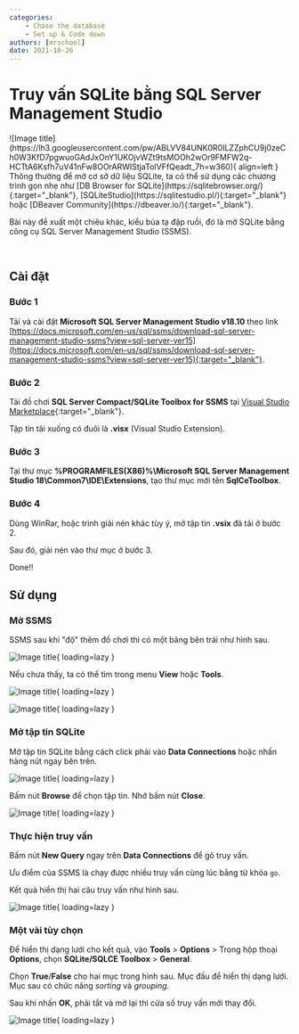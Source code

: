 ```yaml
---
categories:
    - Chase the database
    - Set up & Code down
authors: [mrschool]
date: 2021-10-26
---
```


# Truy vấn SQLite bằng SQL Server Management Studio

<div class="result" markdown>
![Image title](https://lh3.googleusercontent.com/pw/ABLVV84UNK0R0ILZZphCU9j0zeCh0W3KfD7pgwuoGAdJxOnY1UKOjvWZt9tsMOOh2wOr9FMFW2q-HCTtA6Ksfh7uV41nFw8OOrARWIStjaToIVFfQeadt_7h=w360){ align=left }
Thông thường để mở cơ sở dữ liệu SQLite, ta có thể sử dụng các chương trình gọn nhẹ như [DB Browser for SQLite](https://sqlitebrowser.org/){:target="_blank"}, [SQLiteStudio](https://sqlitestudio.pl/){:target="_blank"} hoặc [DBeaver Community](https://dbeaver.io/){:target="_blank"}.

Bài này đề xuất một chiêu khác, kiểu búa tạ đập ruồi, đó là mở SQLite bằng công cụ SQL Server Management Studio (SSMS).

</div>

<!-- more -->

<br>

## Cài đặt

### Bước 1

Tải và cài đặt **Microsoft SQL Server Management Studio v18.10** theo link [https://docs.microsoft.com/en-us/sql/ssms/download-sql-server-management-studio-ssms?view=sql-server-ver15](https://docs.microsoft.com/en-us/sql/ssms/download-sql-server-management-studio-ssms?view=sql-server-ver15){:target="_blank"}.

### Bước 2

Tải đồ chơi **SQL Server Compact/SQLite Toolbox for SSMS** tại [Visual Studio Marketplace](https://marketplace.visualstudio.com/items?itemName=ErikEJ.SQLServerCompactSQLiteToolboxforSSMS#overview){:target="_blank"}.

Tập tin tải xuống có đuôi là **.visx** (Visual Studio Extension).

### Bước 3

Tại thư mục **%PROGRAMFILES(X86)%\Microsoft SQL Server Management Studio 18\Common7\IDE\Extensions**, tạo thư mục mới tên **SqlCeToolbox**.

### Bước 4

Dùng WinRar, hoặc trình giải nén khác tùy ý, mở tập tin **.vsix** đã tải ở bước 2.

Sau đó, giải nén vào thư mục ở bước 3.

Done!!

## Sử dụng

### Mở SSMS

SSMS sau khi "độ" thêm đồ chơi thì có một bảng bên trái như hình sau.

![Image title](https://lh3.googleusercontent.com/jiwZJCYKTvaVDSt1W6bUHff5r_W0x2vmHNa9QP21f7IwIPHR3PsRt1f7HedzL8N3ErJ4xszzJexADJqp68pshP2moj-8YMJDLg6Etrvw3zbb_52WfQ_ZKkvaqYTiqWnmus6Gk9Kzjzg=w800){ loading=lazy }

Nếu chưa thấy, ta có thể tìm trong menu **View** hoặc **Tools**.

![Image title](https://lh3.googleusercontent.com/qWLisOr-TLHo89Dp2A9ydTA7x5w9ALO8BnHnN9lNYjQaMYq2h0ENrmO4s4anBoRsGXoWDFkyajRCGW724cXYQ3HLDb9AyJYatKjVLLnYfa8A3XUiHQAqLK_SjvUCb8CPahnc198hXkY=w800){ loading=lazy }

![Image title](https://lh3.googleusercontent.com/b0KWHKa0Axm9aZdIeM2yRVAwXuz3eL4W-ZcKX2U1f9NxaRgIJPQhtmy7NkjnyaKfRSNWo7i7Le-v5elvzi_zH7HE3GwDdgTB9iZ6YkXXQBG5Ib1MDT_FRBHQyZT5ybRORlcI6yXCQqo=w800){ loading=lazy }

### Mở tập tin SQLite

Mở tập tin SQLite bằng cách click phải vào **Data Connections** hoặc nhấn hàng nút ngay bên trên.

![Image title](https://lh3.googleusercontent.com/IEOT0Dl76UEXKLO2IAW9deJn3WvRWlcP6Ve_8_gNaQjN0Dy_FESFWpylRTEyUNb_fn6-KHKfNWEbyt7C76aTT6GqJdeZoTC6WvnsSd8woTAdLhADM0AmFeK3JjgkVydezx-B5oAPouE=w800){ loading=lazy }

Bấm nút **Browse** để chọn tập tin. Nhớ bấm nút **Close**.

![Image title](https://lh3.googleusercontent.com/_2oWgQeKrXNuFgYcHHITWeL5sUEu-hxQvZ0qps_RWIwKVu2QMAu58xO8jOAXHpnRXkZ3SDfHcHHoTOrlxS7LMoLOzD-SsKjLgzuRQeZpOXPWHtzyLezv3Mp-BAL8UDYXZmpWgbExLAM=w360){ loading=lazy }

### Thực hiện truy vấn

Bấm nút **New Query** ngay trên **Data Connections** để gõ truy vấn. 

Ưu điểm của SSMS là chạy được nhiều truy vấn cùng lúc bằng từ khóa `go`.

Kết quả hiển thị hai câu truy vấn như hình sau.

![Image title](https://lh3.googleusercontent.com/nAUfDfMVLlep4aNXh74PNfuaPRoRMdi8f_IduMsGPco5OS1fFJumngcweMcNTq9ownz1j3jVicA1K9LGeeAmoC9nGQ_mcaV9Ikfl6kBkKDBtYWj2JY6T7AQEuknkEZxvAP2rQM1Qj58=w800){ loading=lazy }

### Một vài tùy chọn

Để hiển thị dạng lưới cho kết quả, vào **Tools** > **Options** > Trong hộp thoại **Options**, chọn **SQLite/SQLCE Toolbox** > **General**.

Chọn **True**/**False** cho hai mục trong hình sau. Mục đầu để hiển thị dạng lưới. Mục sau có chức năng *sorting* và *grouping*.

Sau khi nhấn **OK**, phải tắt và mở lại thì cửa số truy vấn mới thay đổi.

![Image title](https://lh3.googleusercontent.com/18LK5WqbnrHpqMo8Q-pRAKd6n8sSjRyejjv8I5iegcbJ6E46lNMQCLiLYrVMBr5em70htJA79z9_HlJl14MbtjL6r0HcorhbwgU-hYiBLPSE54Lx4ehfLn7NhSpD5NbgDxBiGA73Mmg=w800){ loading=lazy }